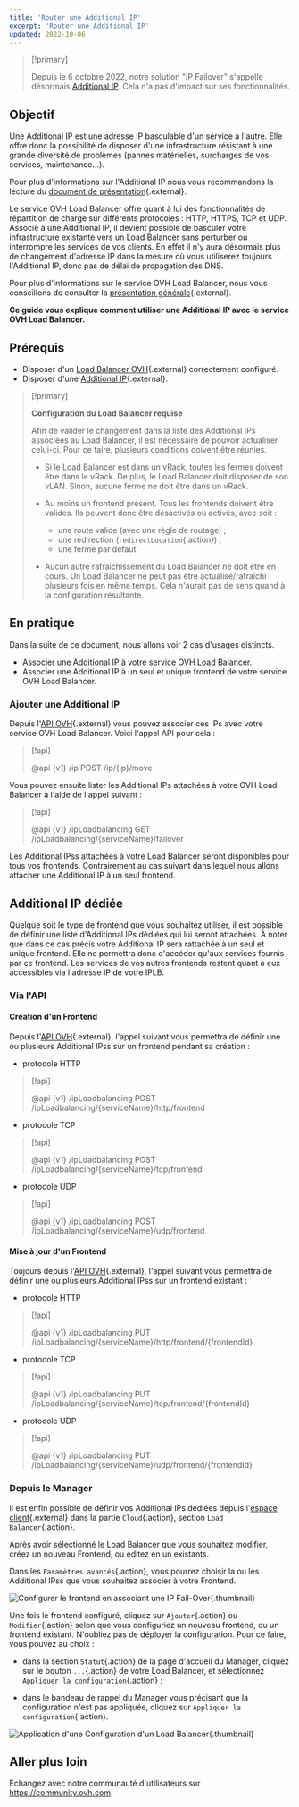 ```yaml
---
title: 'Router une Additional IP'
excerpt: 'Router une Additional IP'
updated: 2022-10-06
---
```


> [!primary]
>
> Depuis le 6 octobre 2022, notre solution "IP Failover" s'appelle désormais [Additional IP](/links/network/additional-ip). Cela n'a pas d'impact sur ses fonctionnalités.
>

## Objectif

Une Additional IP est une adresse IP basculable d'un service à l'autre. Elle offre donc la possibilité de disposer d'une infrastructure résistant à une grande diversité de problèmes (pannes matérielles, surcharges de vos services, maintenance...).

Pour plus d'informations sur l'Additional IP nous vous recommandons la lecture du [document de présentation](https://www.ovhcloud.com/fr-ca/bare-metal/ip/){.external}.

Le service OVH Load Balancer offre quant à lui des fonctionnalités de répartition de charge sur différents protocoles : HTTP, HTTPS, TCP et UDP. Associé à une Additional IP, il devient possible de basculer votre infrastructure existante vers un Load Balancer sans perturber ou interrompre les services de vos clients. En effet il n'y aura désormais plus de changement d'adresse IP dans la mesure où vous utiliserez toujours l'Additional IP, donc pas de délai de propagation des DNS.

Pour plus d'informations sur le service OVH Load Balancer, nous vous conseillons de consulter la [présentation générale](/pages/network/load_balancer/use_presentation){.external}.

**Ce guide vous explique comment utiliser une Additional IP avec le service OVH Load Balancer.**

## Prérequis

- Disposer d'un [Load Balancer OVH](https://www.ovh.com/ca/fr/solutions/load-balancer/){.external} correctement configuré.
- Disposer d'une [Additional IP](https://www.ovhcloud.com/fr-ca/bare-metal/ip/){.external}.

> [!primary]
>
> **Configuration du Load Balancer requise**
>
> Afin de valider le changement dans la liste des Additional IPs associées au Load Balancer, il est nécessaire de pouvoir actualiser celui-ci. Pour ce faire, plusieurs conditions doivent être réunies.
> 
> - Si le Load Balancer est dans un vRack, toutes les fermes doivent être dans le vRack. De plus, le Load Balancer doit disposer de son vLAN. Sinon, aucune ferme ne doit être dans un vRack.
>
> - Au moins un frontend présent. Tous les frontends doivent être valides. Ils peuvent donc être désactivés ou activés, avec soit :
>    - une route valide (avec une règle de routage) ;
>    - une redirection (`redirectLocation`{.action}) ;
>    - une ferme par défaut.
>
> - Aucun autre rafraîchissement du Load Balancer ne doit être en cours. Un Load Balancer ne peut pas être actualisé/rafraîchi plusieurs fois en même temps. Cela n'aurait pas de sens quand à la configuration résultante.
>

## En pratique

Dans la suite de ce document, nous allons voir 2 cas d'usages distincts.

- Associer une Additional IP à votre service OVH Load Balancer.
- Associer une Additional IP à un seul et unique frontend de votre service OVH Load Balancer.

### Ajouter une Additional IP
Depuis l'[API OVH](https://ca.api.ovh.com){.external} vous pouvez associer ces IPs avec votre service OVH Load Balancer.
Voici l'appel API pour cela :

> [!api]
>
> @api {v1} /ip POST /ip/{ip}/move
> 

Vous pouvez ensuite lister les Additional IPs attachées à votre OVH Load Balancer à l'aide de l'appel suivant :

> [!api]
>
> @api {v1} /ipLoadbalancing GET /ipLoadbalancing/{serviceName}/failover
>

Les Additional IPss attachées à votre Load Balancer seront disponibles pour tous vos frontends.
Contrairement au cas suivant dans lequel nous allons attacher une Additional IP à un seul frontend.

## Additional IP dédiée
Quelque soit le type de frontend que vous souhaitez utiliser, il est possible de définir une liste d'Additional IPs dédiées qui lui seront attachées.
À noter que dans ce cas précis votre Additional IP sera rattachée à un seul et unique frontend.
Elle ne permettra donc d'accéder qu'aux services fournis par ce frontend.
Les services de vos autres frontends restent quant à eux accessibles via l'adresse IP de votre IPLB.

### Via l'API

#### Création d'un Frontend

Depuis l'[API OVH](https://ca.api.ovh.com){.external}, l'appel suivant vous permettra de définir une ou plusieurs Additional IPss sur un frontend pendant sa création :

* protocole HTTP

> [!api]
>
> @api {v1} /ipLoadbalancing POST /ipLoadbalancing/{serviceName}/http/frontend
> 

* protocole TCP

> [!api]
>
> @api {v1} /ipLoadbalancing POST /ipLoadbalancing/{serviceName}/tcp/frontend
> 

* protocole UDP

> [!api]
>
> @api {v1} /ipLoadbalancing POST /ipLoadbalancing/{serviceName}/udp/frontend
> 

#### Mise à jour d'un Frontend

Toujours depuis l'[API OVH](https://ca.api.ovh.com){.external}, l'appel suivant vous permettra de définir une ou plusieurs Additional IPss sur un frontend existant :

* protocole HTTP

> [!api]
>
> @api {v1} /ipLoadbalancing PUT /ipLoadbalancing/{serviceName}/http/frontend/{frontendId}
> 

* protocole TCP

> [!api]
>
> @api {v1} /ipLoadbalancing PUT /ipLoadbalancing/{serviceName}/tcp/frontend/{frontendId}
> 

* protocole UDP

> [!api]
>
> @api {v1} /ipLoadbalancing PUT /ipLoadbalancing/{serviceName}/udp/frontend/{frontendId}
> 

### Depuis le Manager
Il est enfin possible de définir vos Additional IPs dédiées depuis l'[espace client](https://ca.ovh.com/auth/?action=gotomanager&from=https://www.ovh.com/ca/fr/&ovhSubsidiary=qc){.external} dans la partie `Cloud`{.action}, section `Load Balancer`{.action}.

Après avoir sélectionné le Load Balancer que vous souhaitez modifier,
créez un nouveau Frontend, ou éditez en un existants.

Dans les `Paramètres avancés`{.action}, vous pourrez choisir la ou les Additional IPss que vous souhaitez associer à votre Frontend.

![Configurer le frontend en associant une IP Fail-Over](images/iplb_frontend.png){.thumbnail}

Une fois le frontend configuré, cliquez sur `Ajouter`{.action} ou `Modifier`{.action} selon que vous configuriez un nouveau frontend, ou un frontend existant.
N'oubliez pas de déployer la configuration.
Pour ce faire, vous pouvez au choix :

- dans la section `Statut`{.action} de la page d'accueil du Manager,
cliquez sur le bouton `...`{.action} de votre Load Balancer,
et sélectionnez `Appliquer la configuration`{.action} ;

- dans le bandeau de rappel du Manager vous précisant que la configuration n'est pas appliquée,
cliquez sur `Appliquer la configuration`{.action}.

![Application d'une Configuration d'un Load Balancer](images/apply_configuration.png){.thumbnail}

## Aller plus loin

Échangez avec notre communauté d'utilisateurs sur <https://community.ovh.com>.
